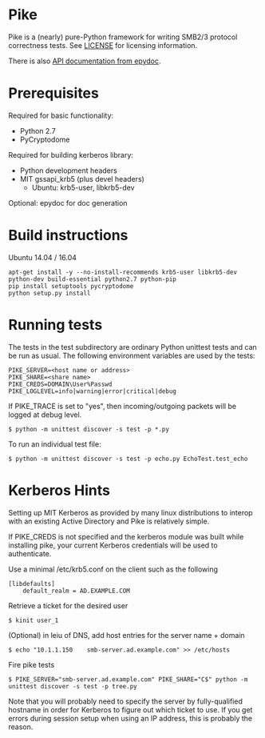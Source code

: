 Pike
====

Pike is a (nearly) pure-Python framework for writing SMB2/3 protocol correctness tests.
See [LICENSE](LICENSE) for licensing information.

There is also [API documentation from epydoc](http://emc-isilon.github.io/pike/api/index.html).

Prerequisites
=============

Required for basic functionality:
* Python 2.7
* PyCryptodome

Required for building kerberos library:
* Python development headers
* MIT gssapi\_krb5 (plus devel headers)
    * Ubuntu: krb5-user, libkrb5-dev

Optional: epydoc for doc generation

Build instructions
==================

Ubuntu 14.04 / 16.04

    apt-get install -y --no-install-recommends krb5-user libkrb5-dev python-dev build-essential python2.7 python-pip
    pip install setuptools pycryptodome
    python setup.py install

Running tests
=============

The tests in the test subdirectory are ordinary Python unittest tests and
can be run as usual.  The following environment variables are used by
the tests:

    PIKE_SERVER=<host name or address>
    PIKE_SHARE=<share name>
    PIKE_CREDS=DOMAIN\User%Passwd
    PIKE_LOGLEVEL=info|warning|error|critical|debug

If PIKE\_TRACE is set to "yes", then incoming/outgoing packets
will be logged at debug level.

    $ python -m unittest discover -s test -p *.py

To run an individual test file:

    $ python -m unittest discover -s test -p echo.py EchoTest.test_echo

Kerberos Hints
==============

Setting up MIT Kerberos as provided by many linux distributions to interop
with an existing Active Directory and Pike is relatively simple.

If PIKE\_CREDS is not specified and the kerberos module was built while
installing pike, your current Kerberos credentials will be used to
authenticate.

Use a minimal /etc/krb5.conf on the client such as the following

    [libdefaults]
        default_realm = AD.EXAMPLE.COM

Retrieve a ticket for the desired user

    $ kinit user_1

(Optional) in leiu of DNS, add host entries for the server name + domain

    $ echo "10.1.1.150    smb-server.ad.example.com" >> /etc/hosts

Fire pike tests

    $ PIKE_SERVER="smb-server.ad.example.com" PIKE_SHARE="C$" python -m unittest discover -s test -p tree.py

Note that you will probably need to specify the server by fully-qualified
hostname in order for Kerberos to figure out which ticket to use.  If you
get errors during session setup when using an IP address, this is probably
the reason.
